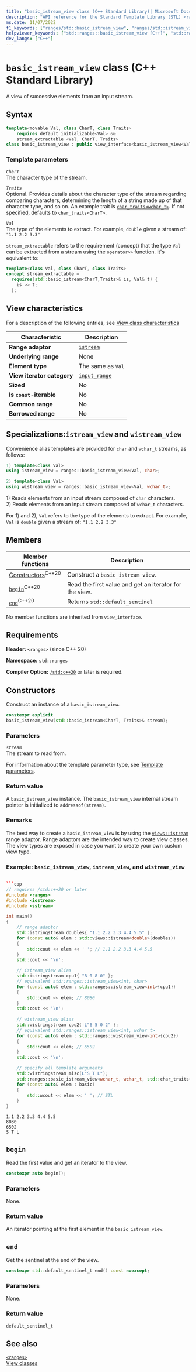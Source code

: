 ```yaml
---
title: "basic_istream_view class (C++ Standard Library)| Microsoft Docs"
description: "API reference for the Standard Template Library (STL) <ranges> basic_istream_view class, which reads (using operator>>) successive elements from an input stream. Also includes the istream_view and wistream_view specializations."
ms.date: 11/07/2022
f1_keywords: ["ranges/std::basic_istream_view", "ranges/std::istream_view", "ranges/std::wistream_view", "ranges/std::basic_istream_view::begin", "ranges/std::basic_istream_view::end", "ranges/std::istream_view::begin", "ranges/std::istream_view::end", "ranges/std::wistream_view::begin", "ranges/std::wistream_view::end"]
helpviewer_keywords: ["std::ranges::basic_istream_view [C++]", "std::ranges::istream_view [C++]", "std::ranges::wistream_view [C++]", "std::ranges::basic_istream_view::base [C++]", "std::ranges::basic_istream_view::begin [C++]", "std::ranges::basic_istream_view::end [C++]", ]
dev_langs: ["C++"]
---
```

# `basic_istream_view` class (C++ Standard Library)

A view of successive elements from an input stream.

## Syntax

```cpp
template<movable Val, class CharT, class Traits>
    requires default_initializable<Val> &&
    stream_extractable <Val, CharT, Traits>
class basic_istream_view : public view_interface<basic_istream_view<Val, CharT, Traits>>;
```

### Template parameters

*`CharT`*\
The character type of the stream.

*`Traits`*\
Optional. Provides details about the character type of the stream regarding comparing characters, determining the length of a string made up of that character type, and so on. An example trait is [`char_traits<wchar_t>`](char-traits-wchar-t-struct.md). If not specified, defaults to `char_traits<CharT>`.

*`Val`*\
The type of the elements to extract. For example, `double` given a stream of: `"1.1 2.2 3.3"`

`stream_extractable` refers to the requirement (concept) that the type `Val` can be extracted from a stream using the `operator>>` function. It's equivalent to:

```cpp
template<class Val, class CharT, class Traits>
concept stream_extractable =
  requires(std::basic_istream<CharT,Traits>& is, Val& t) {
    is >> t;
  };
```

## View characteristics

For a description of the following entries, see [View class characteristics](view-classes.md#view-classes-characteristics)

| Characteristic | Description |
|--|--|
| **Range adaptor** | [`istream`](range-adaptors.md#istream) |
| **Underlying range** | None  |
| **Element type** |The same as `Val` |
| **View iterator category** | [`input_range`](range-concepts.md#input_range) |
| **Sized** | No |
| **Is `const`-iterable** | No |
| **Common range** | No |
| **Borrowed range** | No |

## Specializations:`istream_view` and `wistream_view`

Convenience alias templates are provided for `char` and `wchar_t` streams, as follows:

```cpp
1) template<class Val>
using istream_view = ranges::basic_istream_view<Val, char>;

2) template<class Val>
using wistream_view = ranges::basic_istream_view<Val, wchar_t>;
```

1\) Reads elements from an input stream composed of `char` characters.\
2\) Reads elements from an input stream composed of `wchar_t` characters.

For 1) and 2), `Val` refers to the type of the elements to extract. For example, `Val` is `double` given a stream of: `"1.1 2.2 3.3"`

## Members

| **Member functions** | **Description** |
|--|--|
| [Constructors](#constructors)<sup>C++20</sup> | Construct a `basic_istream_view`. |
| [`begin`](#begin)<sup>C++20</sup> | Read the first value and get an iterator for the view. |
| [`end`](#end)<sup>C++20</sup> | Returns `std::default_sentinel` |

No member functions are inherited from `view_interface`.

## Requirements

**Header:** `<ranges>` (since C++ 20)

**Namespace:** `std::ranges`

**Compiler Option:** [`/std:c++20`](../build/reference/std-specify-language-standard-version.md) or later is required.

## Constructors

Construct an instance of a `basic_istream_view`.

```cpp
constexpr explicit
basic_istream_view(std::basic_istream<CharT, Traits>& stream);
```

### Parameters

*`stream`*\
The stream to read from.

For information about the template parameter type, see [Template parameters](#template-parameters).

### Return value

A `basic_istream_view` instance. The `basic_istream_view` internal stream pointer is initialized to  `addressof(stream)`.

### Remarks

The best way to create a `basic_istream_view` is by using the [`views::istream`](range-adaptors.md#istream) range adaptor. Range adaptors are the intended way to create view classes. The view types are exposed in case you want to create your own custom view type.

### Example: `basic_istream_view`, `istream_view`, and `wistream_view`

```cpp

```cpp
// requires /std:c++20 or later
#include <ranges>
#include <iostream>
#include <sstream>

int main()
{
    // range adaptor
    std::istringstream doubles{ "1.1 2.2 3.3 4.4 5.5" };
    for (const auto& elem : std::views::istream<double>(doubles))
    {
        std::cout << elem << ' '; // 1.1 2.2 3.3 4.4 5.5
    }
    std::cout << '\n';

    // istream_view alias
    std::istringstream cpu1{ "8 0 8 0" };
    // equivalent std::ranges::istream_view<int, char>
    for (const auto& elem : std::ranges::istream_view<int>{cpu1})
    {
        std::cout << elem; // 8080
    }
    std::cout << '\n';
    
    // wistream_view alias
    std::wistringstream cpu2{ L"6 5 0 2" };
    // equivalent std::ranges::istream_view<int, wchar_t>
    for (const auto& elem : std::ranges::wistream_view<int>{cpu2})
    {
        std::cout << elem; // 6502
    }
    std::cout << '\n';

    // specify all template arguments
    std::wistringstream misc(L"S T L");
    std::ranges::basic_istream_view<wchar_t, wchar_t, std::char_traits<wchar_t>> basic{misc};
    for (const auto& elem : basic)
    {
        std::wcout << elem << ' '; // STL
    }
}
```

```output
1.1 2.2 3.3 4.4 5.5
8080
6502
S T L
```

## `begin`

Read the first value and get an iterator to the view.

```cpp
constexpr auto begin();
```

### Parameters

None.

### Return value

An iterator pointing at the first element in the `basic_istream_view`.

## `end`

Get the sentinel at the end of the view.

```cpp
constexpr std::default_sentinel_t end() const noexcept;
```

### Parameters

None.

### Return value

`default_sentinel_t`

## See also

[`<ranges>`](ranges.md)\
[View classes](view-classes.md)